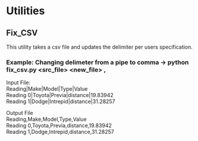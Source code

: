 # Utilities

## Fix_CSV  
This utility takes a csv file and updates the delimiter per users specification.  
### Example: Changing delimeter from a pipe to comma -> python fix_csv.py <src_file> <new_file> ,
Input File:  
Reading|Make|Model|Type|Value  
Reading 0|Toyota|Previa|distance|19.83942  
Reading 1|Dodge|Intrepid|distance|31.28257  

Output File  
Reading,Make,Model,Type,Value  
Reading 0,Toyota,Previa,distance,19.83942  
Reading 1,Dodge,Intrepid,distance,31.28257  